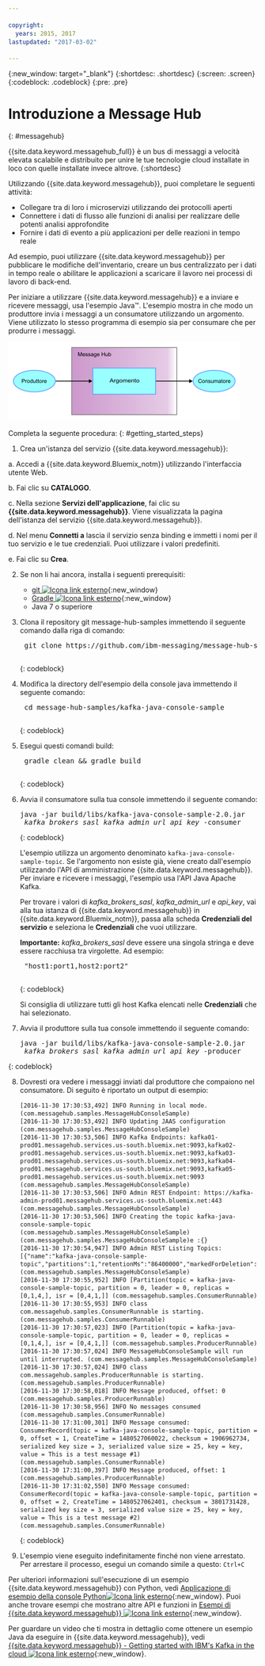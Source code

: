 ```yaml
---

copyright:
  years: 2015, 2017
lastupdated: "2017-03-02"

---
```


{:new_window: target="_blank"}
{:shortdesc: .shortdesc}
{:screen: .screen}
{:codeblock: .codeblock}
{:pre: .pre}

# Introduzione a Message Hub
{: #messagehub}


{{site.data.keyword.messagehub_full}} è un bus di messaggi a
velocità elevata scalabile e distribuito per unire le tue tecnologie cloud installate in loco con quelle
installate invece altrove.
{:shortdesc}

Utilizzando {{site.data.keyword.messagehub}}, puoi
completare le seguenti attività:

* Collegare tra di loro i microservizi utilizzando dei protocolli aperti
* Connettere i dati di flusso alle funzioni di analisi per realizzare delle potenti analisi approfondite
* Fornire i dati di evento a più applicazioni per delle reazioni in tempo reale

Ad esempio, puoi utilizzare {{site.data.keyword.messagehub}} per
pubblicare le modifiche dell'inventario, creare un bus centralizzato per i dati in tempo reale o abilitare le applicazioni a
scaricare il lavoro nei processi di lavoro di back-end.

Per iniziare a utilizzare {{site.data.keyword.messagehub}}
e a inviare e ricevere messaggi, usa l'esempio Java™. L'esempio mostra in che modo un produttore invia
i messaggi a un consumatore utilizzando un argomento. Viene utilizzato lo stesso programma di esempio sia per consumare che per produrre
i messaggi. 

![Diagramma di riepilogo dell'esempio Java](getting_started_sample.gif "Diagramma di riepilogo dell'esempio Java che mostra il flusso dei messaggi.")


Completa la seguente procedura:
{: #getting_started_steps}
 
1. Crea un'istanza del servizio {{site.data.keyword.messagehub}}:

  a. Accedi a {{site.data.keyword.Bluemix_notm}} utilizzando l'interfaccia utente Web. 
  
  b. Fai clic su **CATALOGO**.
  
  c. Nella sezione **Servizi dell'applicazione**, fai clic su **{{site.data.keyword.messagehub}}**. Viene visualizzata la pagina dell'istanza del servizio {{site.data.keyword.messagehub}}.
  
  d. Nel menu **Connetti a** lascia il servizio senza binding e immetti i nomi per il tuo servizio e le tue credenziali. Puoi utilizzare i valori predefiniti.
  
  e. Fai clic su **Crea**.

2. Se non li hai ancora, installa i seguenti prerequisiti:

    * [git ![Icona link esterno](../../icons/launch-glyph.svg "Icona link esterno")](https://git-scm.com/){:new_window}
	* [Gradle ![Icona link esterno](../../icons/launch-glyph.svg "Icona link esterno")](https://gradle.org/){:new_window}
    * Java 7 o superiore
 
3. Clona il repository git message-hub-samples immettendo il seguente comando dalla riga di comando:

    <pre class="pre">
    git clone https://github.com/ibm-messaging/message-hub-samples.git
    </pre>
	{: codeblock}

4. Modifica la directory dell'esempio della console java immettendo il seguente comando:

    <pre class="pre">
    cd message-hub-samples/kafka-java-console-sample
    </pre>
	{: codeblock}

5. Esegui questi comandi build:

    <pre class="pre">
    gradle clean && gradle build
    </pre>
	{: codeblock}

6. Avvia il consumatore sulla tua console immettendo il seguente comando:

    <pre class="pre">java -jar build/libs/kafka-java-console-sample-2.0.jar 
	<var class="keyword varname">kafka_brokers_sasl</var> <var class="keyword varname">kafka_admin_url</var> <var class="keyword varname">api_key</var> -consumer</pre>
    {: codeblock}
    
    L'esempio utilizza un argomento denominato `kafka-java-console-sample-topic`. Se l'argomento non esiste
    già, viene creato dall'esempio utilizzando l'API di amministrazione {{site.data.keyword.messagehub}}. Per inviare e ricevere i
    messaggi, l'esempio usa l'API Java Apache Kafka.

    Per trovare i valori di *kafka_brokers_sasl*, *kafka_admin_url*
    e *api_key*, vai alla tua istanza di {{site.data.keyword.messagehub}} in {{site.data.keyword.Bluemix_notm}}, passa alla scheda **Credenziali del servizio** e seleziona le **Credenziali** che vuoi utilizzare.
    
	**Importante:** *kafka_brokers_sasl* deve essere una singola stringa e deve essere racchiusa tra virgolette. Ad esempio:

    <pre class="pre">
    "host1:port1,host2:port2"
    </pre>
	{: codeblock}

    Si consiglia di utilizzare tutti gli host Kafka elencati nelle **Credenziali** che hai selezionato.

7. Avvia il produttore sulla tua console immettendo il seguente comando:
   
    <pre class="pre">java -jar build/libs/kafka-java-console-sample-2.0.jar 
	<var class="keyword varname">kafka_brokers_sasl</var> <var class="keyword varname">kafka_admin_url</var> <var class="keyword varname">api_key</var> -producer</pre>
 {: codeblock}
  
8. Dovresti ora vedere i messaggi inviati dal produttore che compaiono nel consumatore. Di seguito è
riportato un output di esempio:

    ```
    [2016-11-30 17:30:53,492] INFO Running in local mode. (com.messagehub.samples.MessageHubConsoleSample)
    [2016-11-30 17:30:53,492] INFO Updating JAAS configuration (com.messagehub.samples.MessageHubConsoleSample)
    [2016-11-30 17:30:53,506] INFO Kafka Endpoints: kafka01-prod01.messagehub.services.us-south.bluemix.net:9093,kafka02-prod01.messagehub.services.us-south.bluemix.net:9093,kafka03-prod01.messagehub.services.us-south.bluemix.net:9093,kafka04-prod01.messagehub.services.us-south.bluemix.net:9093,kafka05-prod01.messagehub.services.us-south.bluemix.net:9093 (com.messagehub.samples.MessageHubConsoleSample)
    [2016-11-30 17:30:53,506] INFO Admin REST Endpoint: https://kafka-admin-prod01.messagehub.services.us-south.bluemix.net:443 (com.messagehub.samples.MessageHubConsoleSample)
    [2016-11-30 17:30:53,506] INFO Creating the topic kafka-java-console-sample-topic (com.messagehub.samples.MessageHubConsoleSample)
    (com.messagehub.samples.MessageHubConsoleSample)e :{}
    [2016-11-30 17:30:54,947] INFO Admin REST Listing Topics: [{"name":"kafka-java-console-sample-topic","partitions":1,"retentionMs":"86400000","markedForDeletion":false}] (com.messagehub.samples.MessageHubConsoleSample)
    [2016-11-30 17:30:55,952] INFO [Partition(topic = kafka-java-console-sample-topic, partition = 0, leader = 0, replicas = [0,1,4,], isr = [0,4,1,]] (com.messagehub.samples.ConsumerRunnable)
    [2016-11-30 17:30:55,953] INFO class com.messagehub.samples.ConsumerRunnable is starting. (com.messagehub.samples.ConsumerRunnable)
    [2016-11-30 17:30:57,023] INFO [Partition(topic = kafka-java-console-sample-topic, partition = 0, leader = 0, replicas = [0,1,4,], isr = [0,4,1,]] (com.messagehub.samples.ProducerRunnable)
    [2016-11-30 17:30:57,024] INFO MessageHubConsoleSample will run until interrupted. (com.messagehub.samples.MessageHubConsoleSample)
    [2016-11-30 17:30:57,024] INFO class com.messagehub.samples.ProducerRunnable is starting. (com.messagehub.samples.ProducerRunnable)
    [2016-11-30 17:30:58,018] INFO Message produced, offset: 0 (com.messagehub.samples.ProducerRunnable)
    [2016-11-30 17:30:58,956] INFO No messages consumed (com.messagehub.samples.ConsumerRunnable)
    [2016-11-30 17:31:00,301] INFO Message consumed: ConsumerRecord(topic = kafka-java-console-sample-topic, partition = 0, offset = 1, CreateTime = 1480527060022, checksum = 1906962734, serialized key size = 3, serialized value size = 25, key = key, value = This is a test message #1) (com.messagehub.samples.ConsumerRunnable)
    [2016-11-30 17:31:00,397] INFO Message produced, offset: 1 (com.messagehub.samples.ProducerRunnable)
    [2016-11-30 17:31:02,550] INFO Message consumed: ConsumerRecord(topic = kafka-java-console-sample-topic, partition = 0, offset = 2, CreateTime = 1480527062401, checksum = 3801731428, serialized key size = 3, serialized value size = 25, key = key, value = This is a test message #2) (com.messagehub.samples.ConsumerRunnable)
    ```
	{: codeblock}
	
9. L'esempio viene eseguito indefinitamente finché non viene arrestato. Per arrestare il processo, esegui un comando simile
a questo: <code>Ctrl+C</code>


Per ulteriori informazioni sull'esecuzione di un esempio {{site.data.keyword.messagehub}} con Python, vedi [Applicazione di esempio della console Python![Icona link esterno](../../icons/launch-glyph.svg "Icona link esterno")](https://developer.ibm.com/messaging/2017/02/09/new-message-hub-sample-python-console-application/){:new_window}. Puoi anche trovare esempi
che mostrano altre API e funzioni in [Esempi di {{site.data.keyword.messagehub}} ![Icona link esterno](../../icons/launch-glyph.svg "Icona link esterno")](https://github.com/ibm-messaging/message-hub-samples){:new_window}.

Per guardare un video che ti mostra
in dettaglio come ottenere un esempio Java da eseguire in {{site.data.keyword.messagehub}}, vedi [{{site.data.keyword.messagehub}} - Getting started with IBM's Kafka in the cloud ![Icona link esterno](../../icons/launch-glyph.svg "Icona link esterno")](https://www.youtube.com/watch?v=tt-bLtFzC_4){:new_window}.

